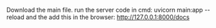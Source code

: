 Download the main file.
run the server code in cmd:
uvicorn main:app --reload
and the add this in the browser:
http://127.0.0.1:8000/docs
